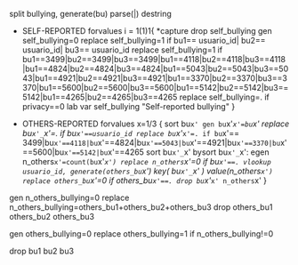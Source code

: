split bullying, generate(bu) parse(|) destring

* SELF-REPORTED
forvalues i = 1(1)1{
*capture drop self_bullying
gen self_bullying=0 
replace self_bullying=1 if  bu1== usuario_id| bu2== usuario_id| bu3== usuario_id
replace self_bullying=1 if bu1==3499|bu2==3499|bu3==3499|bu1==4118|bu2==4118|bu3==4118 |bu1==4824|bu2==4824|bu3==4824|bu1==5043|bu2==5043|bu3==5043|bu1==4921|bu2==4921|bu3==4921|bu1==3370|bu2==3370|bu3==3370|bu1==5600|bu2==5600|bu3==5600|bu1==5142|bu2==5142|bu3==5142|bu1==4265|bu2==4265|bu3==4265
replace self_bullying=. if privacy==0
lab var self_bullying "Self-reported bullying"
} 

* OTHERS-REPORTED
forvalues x=1/3 {
	sort bu`x'
	gen bu`x'_`x'=bu`x'
	replace bu`x'_`x'=. if bu`x'==usuario_id
	replace bu`x'_`x'=. if bu`x'== 3499|bu`x'==4118|bu`x'==4824|bu`x'==5043|bu`x'==4921|bu`x'==3370|bu`x'==5600|bu`x'==5142|bu`x'==4265
	sort bu`x'_`x'
	bysort bu`x'_`x': egen n_others`x'=count(bu`x'_`x')
	replace n_others`x'=0 if bu`x'==.
	vlookup usuario_id, generate(others_bu`x') key( bu`x'_`x' ) value(n_others`x')
	replace others_bu`x'=0 if others_bu`x'==.
    drop bu`x'_`x' n_others`x' 
}

gen n_others_bullying=0
replace n_others_bullying=others_bu1+others_bu2+others_bu3
drop others_bu1 others_bu2 others_bu3

gen others_bullying=0
replace others_bullying=1 if n_others_bullying!=0

drop bu1 bu2 bu3 
